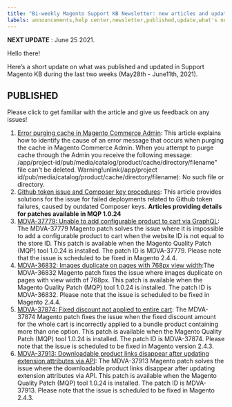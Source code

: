 ```yaml
---
title: "Bi-weekly Magento Support KB Newsletter: new articles and updates"
labels: announcements,help center,newsletter,published,update,what's new
---
```


 **NEXT UPDATE** : June 25 2021.

Hello there!

Here’s a short update on what was published and updated in Support Magento KB during the last two weeks (May28th - June11th, 2021).


## PUBLISHED

Please click to get familiar with the article and give us feedback on any issues!

1. [Error purging cache in Magento Commerce Admin](https://support.magento.com/hc/en-us/articles/4402349423757): This article explains how to identify the cause of an error message that occurs when purging the cache in Magento Commerce Admin. When you attempt to purge cache through the Admin you receive the following message: /app/project-id/pub/media/catalog/product/cache/directory/filename" file can't be deleted. Warning!unlink(/app/project id/pub/media/catalog/product/cache/directory/filename): No such file or directory.
1. [Github token issue and Composer key procedures](https://support.magento.com/hc/en-us/articles/4402562382221): This article provides solutions for the issue for failed deployments related to Github token failures, caused by outdated Composer keys.
    **Articles providing details for patches available in MQP 1.0.24**
1. [MDVA-37779: Unable to add configurable product to cart via GraphQL](https://support.magento.com/hc/en-us/articles/4402612980493): The MDVA-37779 Magento patch solves the issue where it is impossible to add a configurable product to cart when the website ID is not equal to the store ID. This patch is available when the Magento Quality Patch (MQP) tool 1.0.24 is installed. The patch ID is MDVA-37779. Please note that the issue is scheduled to be fixed in Magento 2.4.4.
1. [MDVA-36832: Images duplicate on pages with 768px view width](https://support.magento.com/hc/en-us/articles/4402390637453):The MDVA-36832 Magento patch fixes the issue where images duplicate on pages with view width of 768px. This patch is available when the Magento Quality Patch (MQP) tool 1.0.24 is installed. The patch ID is MDVA-36832. Please note that the issue is scheduled to be fixed in Magento 2.4.4.
1. [MDVA-37874: Fixed discount not applied to entire cart](https://support.magento.com/hc/en-us/articles/4402425789325): The MDVA-37874 Magento patch fixes the issue when the fixed discount amount for the whole cart is incorrectly applied to a bundle product containing more than one option. This patch is available when the Magento Quality Patch (MQP) tool 1.0.24 is installed. The patch ID is MDVA-37874. Please note that the issue is scheduled to be fixed in Magento version 2.4.3.
1. [MDVA-37913: Downloadable product links disappear after updating extension attributes via API](https://support.magento.com/hc/en-us/articles/4402782976781): The MDVA-37913 Magento patch solves the issue where the downloadable product links disappear after updating extension attributes via API. This patch is available when the Magento Quality Patch (MQP) tool 1.0.24 is installed. The patch ID is MDVA-37913. Please note that the issue is scheduled to be fixed in Magento 2.4.3.
